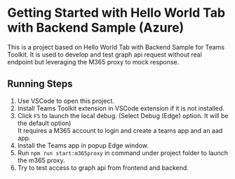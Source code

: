 # Getting Started with Hello World Tab with Backend Sample (Azure)

This is a project based on Hello World Tab with Backend Sample for Teams Toolkit.
It is used to develop and test graph api request without real endpoint but leveraging the M365 proxy to mock response.

## Running Steps 
1. Use VSCode to open this project.
1. Install Teams Toolkit extension in VSCode extension if it is not installed.
1. Click `F5` to launch the local debug. (Select Debug (Edge) option. It will be the default option)
   <br>
   It requires a M365 account to login and create a teams app and an aad app.
1. Install the Teams app in popup Edge window.
1. Run `npm run start:m365proxy` in command under project folder to launch the m365 proxy.
1. Try to test access to graph api from frontend and backend.

